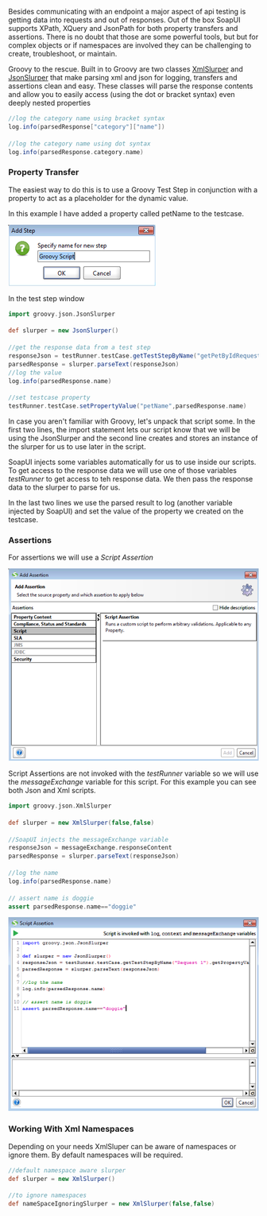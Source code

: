 Besides communicating with an endpoint a major aspect of api testing is getting data into requests and out of responses. Out of the box SoapUI supports XPath, XQuery and JsonPath for both property transfers and assertions. There is no doubt that those are some powerful tools, but but for complex objects or if namespaces are involved they can be challenging to create, troubleshoot, or maintain. 

Groovy to the rescue. Built in to Groovy are two classes [XmlSlurper](http://docs.groovy-lang.org/latest/html/api/groovy/util/XmlSlurper.html) and [JsonSlurper](http://docs.groovy-lang.org/latest/html/gapi/groovy/json/JsonSlurper.html) that make parsing xml and json for logging, transfers and assertions clean and easy. These classes will parse the response contents and allow you to easily access (using the dot or bracket syntax) even deeply nested properties
```  Groovy
//log the category name using bracket syntax
log.info(parsedResponse["category"]["name"])

//log the category name using dot syntax
log.info(parsedResponse.category.name)
```

### Property Transfer 

The easiest way to do this is to use a Groovy Test Step in conjunction with a property to act as a placeholder for the dynamic value.

In this example I have added a property called petName to the testcase.

![add groovy test step](AddGroovyStep.png)

In the test step window 

``` Groovy
import groovy.json.JsonSlurper

def slurper = new JsonSlurper()

//get the response data from a test step
responseJson = testRunner.testCase.getTestStepByName("getPetByIdRequest").getPropertyValue("response")
parsedResponse = slurper.parseText(responseJson)
//log the value
log.info(parsedResponse.name)

//set testcase property
testRunner.testCase.setPropertyValue("petName",parsedResponse.name)
```

In case you aren't familiar with Groovy, let's unpack that script some. In the first two lines, the import statement lets our script know that we will be using the JsonSlurper and the second line creates and stores an instance of the slurper for us to use later in the script. 

SoapUI injects some variables automatically for us to use inside our scripts. To get access to the response data we will use one of those variables *testRunner* to get access to teh response data. We then pass the response data to the slurper to parse for us. 

In the last two lines we use the parsed result to log (another variable injected by SoapUI) and set the value of the property we created on the testcase.  


### Assertions
For assertions we will use a *Script Assertion*

![Add Assertion](AddAssertion.png)

Script Assertions are not invoked with the *testRunner* variable so we will use the *messageExchange* variable for this script. For this example you can see both Json and Xml scripts. 

``` groovy
import groovy.json.XmlSlurper

def slurper = new XmlSlurper(false,false)

//SoapUI injects the messageExchange variable 
responseJson = messageExchange.responseContent
parsedResponse = slurper.parseText(responseJson)

//log the name
log.info(parsedResponse.name)

// assert name is doggie
assert parsedResponse.name=="doggie"
```

![Add Script](ScriptAssertion.png)

### Working With Xml Namespaces

Depending on your needs XmlSluper can be aware of namespaces or ignore them. By default namespaces will be required.

``` groovy
//default namespace aware slurper
def slurper = new XmlSlurper()

//to ignore namespaces 
def nameSpaceIgnoringSlurper = new XmlSlurper(false,false)


```
